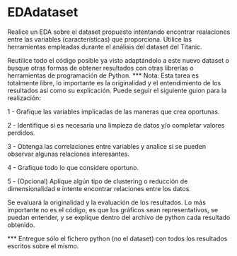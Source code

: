 # EDAdataset
Realice un EDA sobre el dataset propuesto intentando encontrar realaciones entre las variables (características) que proporciona. Utilice las herramientas empleadas durante el análisis del dataset del Titanic. 

Reutilice todo el código posible ya visto adaptándolo a este nuevo dataset o busque otras formas de obtener resultados con otras librerías o herramientas de programación de Python. *** Nota: Esta tarea es totalmente libre, lo importante es la originalidad y el entendimiento de los resultados así como su explicación. Puede seguir el siguiente guion  para la realización:

1 - Grafique las variables implicadas de las maneras que crea oportunas.

2 - Identifique si es necesaria una limpieza de datos y/o completar valores perdidos.

3 - Obtenga las correlaciones entre variables y analice si se pueden observar algunas relaciones interesantes.

4 - Grafique todo lo que considere oportuno.

5 - (Opcional) Aplique algún tipo de clustering o reducción de dimensionalidad e intente encontrar relaciones entre los datos.

Se evaluará la originalidad y la evaluación de los resultados. Lo más importante no es el código, es que los gráficos sean representativos, se puedan entender, y se explique dentro  del archivo de python cada resultado obtenido.

*** Entregue sólo el fichero python (no el dataset) con todos los resultados escritos sobre el mismo.
